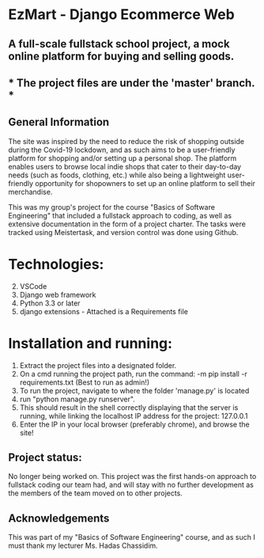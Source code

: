 # EzMart - Django Ecommerce Web
## A full-scale fullstack school project, a mock online platform for buying and selling goods.

## * The project files are under the 'master' branch. *

## General Information
The site was inspired by the need to reduce the risk of shopping outside during the Covid-19 lockdown, and as such aims to be a user-friendly platform for shopping
and/or setting up a personal shop.
The platform enables users to browse local indie shops that cater to their day-to-day needs (such as foods, clothing, etc.) while also being a lightweight
user-friendly opportunity for shopowners to set up an online platform to sell their merchandise. 

This was my group's project for the course "Basics of Software Engineering" that included a fullstack approach to coding, as well as 
extensive documentation in the form of a project charter.
The tasks were tracked using Meistertask, and version control was done using Github.

# Technologies:
2. VSCode 
3. Django web framework
4. Python 3.3 or later
5. django extensions - Attached is a Requirements file

        
# Installation and running:
1. Extract the project files into a designated folder.
2. On a cmd running the project path, run the command:
    -m pip install -r requirements.txt		(Best to run as admin!)
3. To run the project, navigate to where the folder 'manage.py' is located
4. run "python manage.py runserver".
3. This should result in the shell correctly displaying that the server is running, while linking the localhost IP address
   for the project: 127.0.0.1
4. Enter the IP in your local browser (preferably chrome), and browse the site!


## Project status: 
No longer being worked on. This project was the first hands-on approach to fullstack coding our team had, and will stay with no further development as the members of the team moved on to other projects.

## Acknowledgements
This was part of my "Basics of Software Engineering" course, and as such I must thank my lecturer Ms. Hadas Chassidim.
